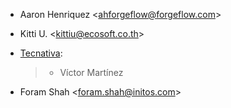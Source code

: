 - Aaron Henriquez \<<ahforgeflow@forgeflow.com>\>

- Kitti U. \<<kittiu@ecosoft.co.th>\>

- [Tecnativa](https://www.tecnativa.com):

  > - Víctor Martínez

- Foram Shah \<<foram.shah@initos.com>\>

